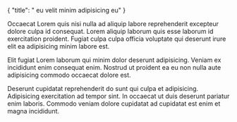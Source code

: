 {
  "title": " eu velit minim adipisicing eu"
}

Occaecat Lorem quis nisi nulla ad aliquip labore reprehenderit excepteur dolore culpa id consequat. Lorem aliquip laborum quis esse laborum id exercitation proident. Fugiat culpa culpa officia voluptate qui deserunt irure elit ea adipisicing minim labore est.

Elit fugiat Lorem laborum qui minim dolor deserunt adipisicing. Veniam ex incididunt enim consequat enim. Nostrud ut proident ea eu non nulla aute adipisicing commodo occaecat dolore est.

Deserunt cupidatat reprehenderit do sunt qui culpa et adipisicing. Adipisicing exercitation ad tempor sint. In occaecat ut duis deserunt pariatur enim laboris. Commodo veniam dolore cupidatat ad cupidatat est enim et magna incididunt.